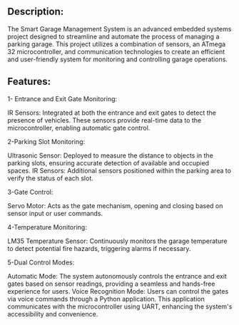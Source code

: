 ## Description:
The Smart Garage Management System is an advanced embedded systems project designed to streamline and automate the process of managing a parking garage. 
This project utilizes a combination of sensors, an ATmega 32 microcontroller, and communication technologies to create an efficient and user-friendly system for monitoring and controlling garage operations.
## Features:
1- Entrance and Exit Gate Monitoring:
  
  IR Sensors: Integrated at both the entrance and exit gates to detect the presence of vehicles. These sensors provide real-time data to the microcontroller, enabling automatic gate control.
  
2-Parking Slot Monitoring:
  
  Ultrasonic Sensor: Deployed to measure the distance to objects in the parking slots, ensuring accurate detection of available and occupied spaces.
  IR Sensors: Additional sensors positioned within the parking area to verify the status of each slot.
  
3-Gate Control:
  
  Servo Motor: Acts as the gate mechanism, opening and closing based on sensor input or user commands.
  
4-Temperature Monitoring:
  
  LM35 Temperature Sensor: Continuously monitors the garage temperature to detect potential fire hazards, triggering alarms if necessary.
  
5-Dual Control Modes:
  
  Automatic Mode: The system autonomously controls the entrance and exit gates based on sensor readings, providing a seamless and hands-free experience for users.
  Voice Recognition Mode: Users can control the gates via voice commands through a Python application. This application communicates with the microcontroller using UART, enhancing the system's accessibility and convenience.

